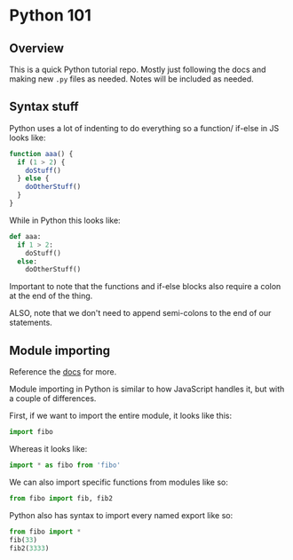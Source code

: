 # Python 101
## Overview
This is a quick Python tutorial repo. Mostly just following the docs and making new `.py` files as needed. Notes will be included as needed.

## Syntax stuff
Python uses a lot of indenting to do everything so a function/ if-else in JS looks like:
```js
function aaa() {
  if (1 > 2) {
    doStuff()
  } else {
    doOtherStuff()
  }
}
```
While in Python this looks like:
```py
def aaa:
  if 1 > 2:
    doStuff()
  else:
    doOtherStuff()
```

Important to note that the functions and if-else blocks also require a colon at the end of the thing.

ALSO, note that we don't need to append semi-colons to the end of our statements.

## Module importing
Reference the [docs](https://docs.python.org/3/tutorial/modules.html) for more.

Module importing in Python is similar to how JavaScript handles it, but with a couple of differences.

First, if we want to import the entire module, it looks like this:
```py
import fibo
```
Whereas it looks like:
```js
import * as fibo from 'fibo'
```

We can also import specific functions from modules like so:
```py
from fibo import fib, fib2
```

Python also has syntax to import every named export like so:
```py
from fibo import *
fib(33)
fib2(3333)
```